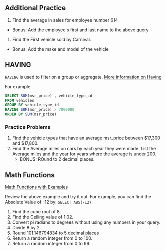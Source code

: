 ## Additional Practice
1. Find the average in sales for employee number 614
  - Bonus: Add the employee's first and last name to the above query
1. Find the First vehicle sold by Carnival.
  - Bonus: Add the make and model of the vehicle
    
## HAVING

`HAVING` is used to filter on a group or aggregate.  [More information on Having](https://www.postgresqltutorial.com/postgresql-tutorial/postgresql-having/)

For example
```SQL
SELECT SUM(msr_price) , vehicle_type_id
FROM vehicles
GROUP BY vehicle_type_id
HAVING SUM(msr_price) > 7000000
ORDER BY SUM(msr_price) 
```

### Practice Problems

1. Find the vehicle types that have an average msr_price between $17,300 and $17,800.
1. Find the Average miles on cars by each year they were made.  List the Average miles and the year for years where the average is under 200.
    - BONUS: ROund to 2 decimal places.

## Math Functions

[Math Functions with Examples](https://www.postgresqltutorial.com/postgresql-math-functions/)

Review the above example and try it out.  For example, you can find the Absolute Value of -12 by: `SELECT ABS(-12)`.

1. Find the cube root of 8.
1. Find the Ceiling value of 1.02.
1. Convert pi radians to degrees without using any numbers in your query.
1. Divide 8 by 2.  
1. Round 101.146794834 to 5 decimal places
1. Return a random integer from 0 to 100.  
1. Return a random integer from 0 to 99.




